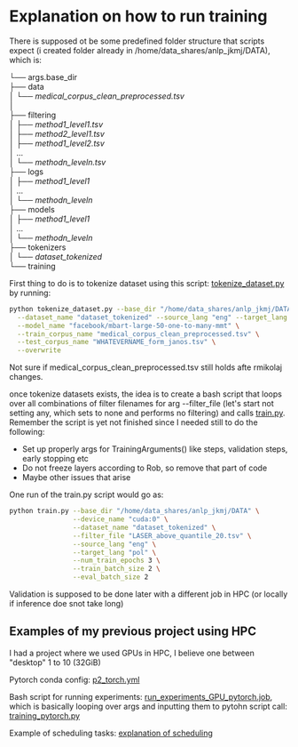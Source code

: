 # Explanation on how to run training

There is supposed ot be some predefined folder structure that scripts expect (i created folder already in /home/data_shares/anlp_jkmj/DATA), which is:

└── args.base_dir\
    ├── data\
    │   └── *medical_corpus_clean_preprocessed.tsv*\
    │\
    ├── filtering\
    │   ├── *method1_level1.tsv*\
    │   ├── *method2_level1.tsv*\
    │   ├── *method1_level2.tsv*\
    │   ...\
    │   └── *methodn_leveln.tsv*\
    ├── logs\
    │   ├── *method1_level1*\
    │   ...\
    │   └── *methodn_leveln*\
    ├── models\
    │   ├── *method1_level1*\
    │   ...\
    │   └── *methodn_leveln*\
    ├── tokenizers\
    │   └── *dataset_tokenized*\
    └── training



First thing to do is to tokenize dataset using this script: [tokenize_dataset.py](src/tokenize_dataset.py) by running:

```bash
python tokenize_dataset.py --base_dir "/home/data_shares/anlp_jkmj/DATA" --device_name "cuda:0" \
  --dataset_name "dataset_tokenized" --source_lang "eng" --target_lang "pol" \
  --model_name "facebook/mbart-large-50-one-to-many-mmt" \
  --train_corpus_name "medical_corpus_clean_preprocessed.tsv" \
  --test_corpus_name "WHATEVERNAME_form_janos.tsv" \
  --overwrite

```

Not sure if medical_corpus_clean_preprocessed.tsv still holds afte rmikolaj changes.

once tokenize datasets exists, the idea is to create a bash script that loops over all combinations of filter filenames for arg --filter_file (let's start not setting any, which sets to none and performs no filtering) and calls [train.py](./src/train.py). Remember the script is yet not finished since I needed still to do the following:

* Set up properly args for TrainingArguments() like steps, validation steps, early stopping etc
* Do not freeze layers according to Rob, so remove that part of code
* Maybe other issues that arise

One run of the train.py script would go as: 

```bash
python train.py --base_dir "/home/data_shares/anlp_jkmj/DATA" \
                --device_name "cuda:0" \
                --dataset_name "dataset_tokenized" \
                --filter_file "LASER_above_quantile_20.tsv" \
                --source_lang "eng" \
                --target_lang "pol" \
                --num_train_epochs 3 \
                --train_batch_size 2 \
                --eval_batch_size 2
```
Validation is supposed to be done later with a different job in HPC (or locally if inference doe snot take long)




## Examples of my previous project using HPC

I had a project where we used GPUs in HPC, I believe one between "desktop" 1 to 10 (32GiB)


Pytorch conda config: [p2_torch.yml](https://github.com/jorgedelpozolerida/ComputerSystemsPerformance/blob/main/Project2/p2_torch.yml)

Bash script for running experiments: [run_experiments_GPU_pytorch.job](https://github.com/jorgedelpozolerida/ComputerSystemsPerformance/blob/main/Project2/run_experiments_GPU_pytorch.job), which is basically looping over args and inputting them to pytohn script call: [training_pytorch.py](https://github.com/jorgedelpozolerida/ComputerSystemsPerformance/blob/main/Project2/src/training_pytorch.py)



Example of scheduling tasks: [explanation of scheduling](https://github.com/jorgedelpozolerida/ComputerSystemsPerformance/blob/main/Project2/README.md)
